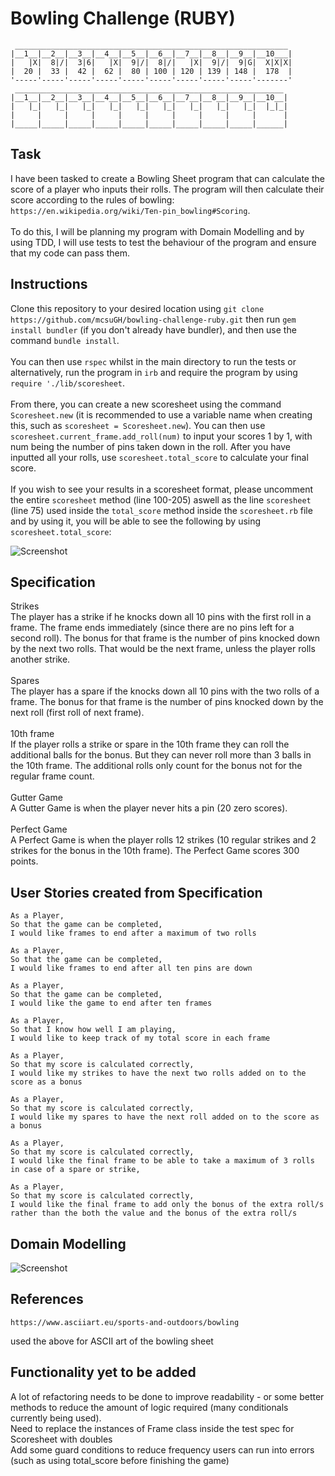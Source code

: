 # Bowling Challenge (RUBY)
```
 _____________________________________________________________
|__1__|__2__|__3__|__4__|__5__|__6__|__7__|__8__|__9__|__10___|
|   |X|  8|/|  3|6|   |X|  9|/|  8|/|   |X|  9|/|  9|G|  X|X|X|
|  20 |  33 |  42 |  62 |  80 | 100 | 120 | 139 | 148 |  178  |
'-----'-----'-----'-----'-----'-----'-----'-----'-----'-------'
 ____________________________________________________________
|__1__|__2__|__3__|__4__|__5__|__6__|__7__|__8__|__9__|__10__|
|   |_|   |_|   |_|   |_|   |_|   |_|   |_|   |_|   |_|  |_|_|
|     |     |     |     |     |     |     |     |     |      |
|_____|_____|_____|_____|_____|_____|_____|_____|_____|______|

```

## Task
I have been tasked to create a Bowling Sheet program that can calculate the score of a player who inputs their rolls. The program will then calculate their score according to the rules of bowling: `https://en.wikipedia.org/wiki/Ten-pin_bowling#Scoring`. \
\
To do this, I will be planning my program with Domain Modelling and by using TDD, I will use tests to test the behaviour of the program and ensure that my code can pass them.

## Instructions
Clone this repository to your desired location using `git clone https://github.com/mcsuGH/bowling-challenge-ruby.git` then run `gem install bundler` (if you don't already have bundler), and then use the command `bundle install`.\
\
You can then use `rspec` whilst in the main directory to run the tests or alternatively, run the program in `irb` and require the program by using `require './lib/scoresheet`.\
\
From there, you can create a new scoresheet using the command `Scoresheet.new` (it is recommended to use a variable name when creating this, such as `scoresheet = Scoresheet.new`). You can then use `scoresheet.current_frame.add_roll(num)` to input your scores 1 by 1, with num being the number of pins taken down in the roll. After you have inputted all your rolls, use `scoresheet.total_score` to calculate your final score.\
\
If you wish to see your results in a scoresheet format, please uncomment the entire `scoresheet` method (line 100-205) aswell as the line `scoresheet` (line 75) used inside the `total_score` method inside the `scoresheet.rb` file and by using it, you will be able to see the following by using `scoresheet.total_score`:

![Screenshot](https://i.imgur.com/4Y0bXUh.png)

## Specification 
Strikes\
The player has a strike if he knocks down all 10 pins with the first roll in a frame. The frame ends immediately (since there are no pins left for a second roll). The bonus for that frame is the number of pins knocked down by the next two rolls. That would be the next frame, unless the player rolls another strike.\
\
Spares\
The player has a spare if the knocks down all 10 pins with the two rolls of a frame. The bonus for that frame is the number of pins knocked down by the next roll (first roll of next frame).\
\
10th frame\
If the player rolls a strike or spare in the 10th frame they can roll the additional balls for the bonus. But they can never roll more than 3 balls in the 10th frame. The additional rolls only count for the bonus not for the regular frame count.\
\
Gutter Game\
A Gutter Game is when the player never hits a pin (20 zero scores).\
\
Perfect Game\
A Perfect Game is when the player rolls 12 strikes (10 regular strikes and 2 strikes for the bonus in the 10th frame). The Perfect Game scores 300 points.

## User Stories created from Specification
```
As a Player,
So that the game can be completed,
I would like frames to end after a maximum of two rolls

As a Player,
So that the game can be completed,
I would like frames to end after all ten pins are down

As a Player,
So that the game can be completed,
I would like the game to end after ten frames

As a Player,
So that I know how well I am playing,
I would like to keep track of my total score in each frame

As a Player,
So that my score is calculated correctly,
I would like my strikes to have the next two rolls added on to the score as a bonus

As a Player,
So that my score is calculated correctly,
I would like my spares to have the next roll added on to the score as a bonus

As a Player,
So that my score is calculated correctly,
I would like the final frame to be able to take a maximum of 3 rolls in case of a spare or strike,

As a Player,
So that my score is calculated correctly,
I would like the final frame to add only the bonus of the extra roll/s rather than the both the value and the bonus of the extra roll/s

```

## Domain Modelling
![Screenshot](https://i.imgur.com/IaZ10fY.png)

## References
```
https://www.asciiart.eu/sports-and-outdoors/bowling

```
used the above for ASCII art of the bowling sheet


## Functionality yet to be added
A lot of refactoring needs to be done to improve readability - or some better methods to reduce the amount of logic required (many conditionals currently being used).\
Need to replace the instances of Frame class inside the test spec for Scoresheet with doubles\
Add some guard conditions to reduce frequency users can run into errors (such as using total_score before finishing the game)